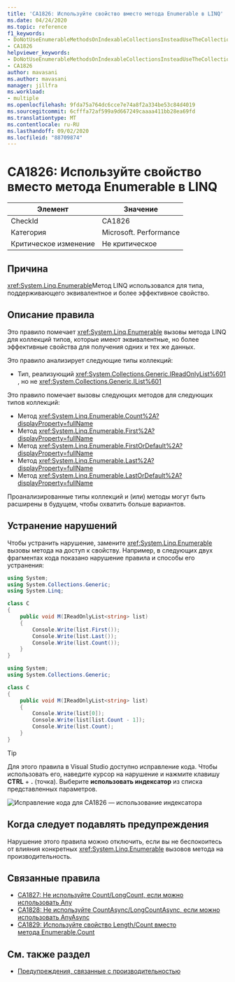 ```yaml
---
title: 'CA1826: Используйте свойство вместо метода Enumerable в LINQ'
ms.date: 04/24/2020
ms.topic: reference
f1_keywords:
- DoNotUseEnumerableMethodsOnIndexableCollectionsInsteadUseTheCollectionDirectlyAnalyzer
- CA1826
helpviewer_keywords:
- DoNotUseEnumerableMethodsOnIndexableCollectionsInsteadUseTheCollectionDirectlyAnalyzer
- CA1826
author: mavasani
ms.author: mavasani
manager: jillfra
ms.workload:
- multiple
ms.openlocfilehash: 9fda75a764dc6cce7e74a8f2a334be53c84d4019
ms.sourcegitcommit: 6cfffa72af599a9d667249caaaa411bb28ea69fd
ms.translationtype: MT
ms.contentlocale: ru-RU
ms.lasthandoff: 09/02/2020
ms.locfileid: "88709874"
---
```

# <a name="ca1826-use-property-instead-of-linq-enumerable-method"></a>CA1826: Используйте свойство вместо метода Enumerable в LINQ

|Элемент|Значение|
|-|-|
|CheckId|CA1826|
|Категория|Microsoft. Performance|
|Критическое изменение|Не критическое|

## <a name="cause"></a>Причина

<xref:System.Linq.Enumerable>Метод LINQ использовался для типа, поддерживающего эквивалентное и более эффективное свойство.

## <a name="rule-description"></a>Описание правила

Это правило помечает <xref:System.Linq.Enumerable> вызовы метода LINQ для коллекций типов, которые имеют эквивалентные, но более эффективные свойства для получения одних и тех же данных.

Это правило анализирует следующие типы коллекций:

- Тип, реализующий <xref:System.Collections.Generic.IReadOnlyList%601> , но не <xref:System.Collections.Generic.IList%601>

Это правило помечает вызовы следующих методов для следующих типов коллекций:

- Метод <xref:System.Linq.Enumerable.Count%2A?displayProperty=fullName>
- Метод <xref:System.Linq.Enumerable.First%2A?displayProperty=fullName>
- Метод <xref:System.Linq.Enumerable.FirstOrDefault%2A?displayProperty=fullName>
- Метод <xref:System.Linq.Enumerable.Last%2A?displayProperty=fullName>
- Метод <xref:System.Linq.Enumerable.LastOrDefault%2A?displayProperty=fullName>

Проанализированные типы коллекций и (или) методы могут быть расширены в будущем, чтобы охватить больше вариантов.

## <a name="how-to-fix-violations"></a>Устранение нарушений

Чтобы устранить нарушение, замените <xref:System.Linq.Enumerable> вызовы метода на доступ к свойству. Например, в следующих двух фрагментах кода показано нарушение правила и способы его устранения:

```csharp
using System;
using System.Collections.Generic;
using System.Linq;

class C
{
    public void M(IReadOnlyList<string> list)
    {
        Console.Write(list.First());
        Console.Write(list.Last());
        Console.Write(list.Count());
    }
}
```

```csharp
using System;
using System.Collections.Generic;

class C
{
    public void M(IReadOnlyList<string> list)
    {
        Console.Write(list[0]);
        Console.Write(list[list.Count - 1]);
        Console.Write(list.Count);
    }
}
```

> [!TIP]
> Для этого правила в Visual Studio доступно исправление кода. Чтобы использовать его, наведите курсор на нарушение и нажмите клавишу **CTRL** + **.** (точка). Выберите **использовать индексатор** из списка представленных параметров.
>
> ![Исправление кода для CA1826 — использование индексатора](media/ca1826-codefix.png)

## <a name="when-to-suppress-warnings"></a>Когда следует подавлять предупреждения

Нарушение этого правила можно отключить, если вы не беспокоитесь от влияния конкретных <xref:System.Linq.Enumerable> вызовов метода на производительность.

## <a name="related-rules"></a>Связанные правила

- [CA1827: Не используйте Count/LongCount, если можно использовать Any](ca1827.md)
- [CA1828: Не используйте CountAsync/LongCountAsync, если можно использовать AnyAsync](ca1828.md)
- [CA1829: Используйте свойство Length/Count вместо метода Enumerable.Count](ca1829.md)

## <a name="see-also"></a>См. также раздел

- [Предупреждения, связанные с производительностью](../code-quality/performance-warnings.md)
